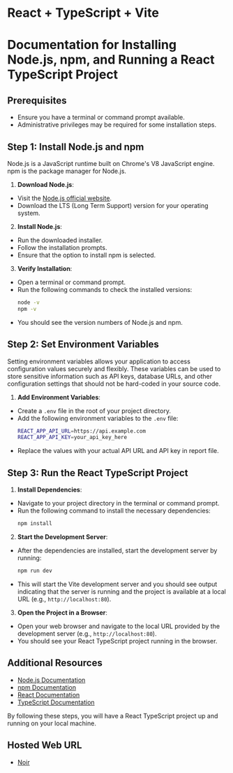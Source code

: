# React + TypeScript + Vite
# Documentation for Installing Node.js, npm, and Running a React TypeScript Project

## Prerequisites
- Ensure you have a terminal or command prompt available.
- Administrative privileges may be required for some installation steps.

## Step 1: Install Node.js and npm
Node.js is a JavaScript runtime built on Chrome's V8 JavaScript engine. npm is the package manager for Node.js.

1. **Download Node.js**:
  - Visit the [Node.js official website](https://nodejs.org/).
  - Download the LTS (Long Term Support) version for your operating system.

2. **Install Node.js**:
  - Run the downloaded installer.
  - Follow the installation prompts.
  - Ensure that the option to install npm is selected.

3. **Verify Installation**:
  - Open a terminal or command prompt.
  - Run the following commands to check the installed versions:
    ```sh
    node -v
    npm -v
    ```
  - You should see the version numbers of Node.js and npm.

## Step 2: Set Environment Variables
Setting environment variables allows your application to access configuration values securely and flexibly. These variables can be used to store sensitive information such as API keys, database URLs, and other configuration settings that should not be hard-coded in your source code.

1. **Add Environment Variables**:
  - Create a `.env` file in the root of your project directory.
  - Add the following environment variables to the `.env` file:
    ```sh
    REACT_APP_API_URL=https://api.example.com
    REACT_APP_API_KEY=your_api_key_here
    ```
  - Replace the values with your actual API URL and API key in report file.

## Step 3: Run the React TypeScript Project
1. **Install Dependencies**:
  - Navigate to your project directory in the terminal or command prompt.
  - Run the following command to install the necessary dependencies:
    ```sh
    npm install
    ```

2. **Start the Development Server**:
  - After the dependencies are installed, start the development server by running:
    ```sh
    npm run dev
    ```
  - This will start the Vite development server and you should see output indicating that the server is running and the project is available at a local URL (e.g., `http://localhost:80`).

3. **Open the Project in a Browser**:
  - Open your web browser and navigate to the local URL provided by the development server (e.g., `http://localhost:80`).
  - You should see your React TypeScript project running in the browser.

## Additional Resources
- [Node.js Documentation](https://nodejs.org/en/docs/)
- [npm Documentation](https://docs.npmjs.com/)
- [React Documentation](https://reactjs.org/docs/getting-started.html)
- [TypeScript Documentation](https://www.typescriptlang.org/docs/)

By following these steps, you will have a React TypeScript project up and running on your local machine.

## Hosted Web URL
- [Noir](https://noir-shop.online)

